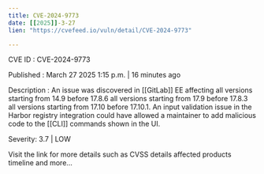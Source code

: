 ```yaml
---
title: CVE-2024-9773
date: [[2025]]-3-27
lien: "https://cvefeed.io/vuln/detail/CVE-2024-9773"

---
```


CVE ID : CVE-2024-9773

Published :  March 27
2025
1:15 p.m. | 16 minutes ago

Description : An issue was discovered in [[GitLab]] EE affecting all versions starting from 14.9 before 17.8.6
all versions starting from 17.9 before 17.8.3
all versions starting from 17.10 before 17.10.1. An input validation issue in the Harbor registry integration could have allowed a maintainer to add malicious code to the [[CLI]] commands shown in the UI.

Severity: 3.7 | LOW

Visit the link for more details
such as CVSS details
affected products
timeline
and more...
